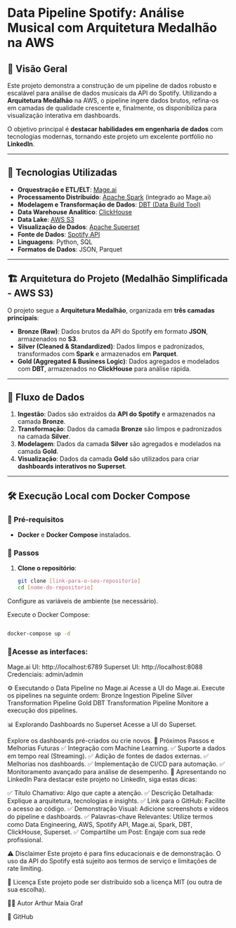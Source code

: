 # Data Pipeline Spotify: Análise Musical com Arquitetura Medalhão na AWS  

## 📌 Visão Geral  
Este projeto demonstra a construção de um pipeline de dados robusto e escalável para análise de dados musicais da API do Spotify. Utilizando a **Arquitetura Medalhão** na AWS, o pipeline ingere dados brutos, refina-os em camadas de qualidade crescente e, finalmente, os disponibiliza para visualização interativa em dashboards.  

O objetivo principal é **destacar habilidades em engenharia de dados** com tecnologias modernas, tornando este projeto um excelente portfólio no **LinkedIn**.  

---

## 🚀 Tecnologias Utilizadas  

- **Orquestração e ETL/ELT**: [Mage.ai](https://www.mage.ai/)  
- **Processamento Distribuído**: [Apache Spark](https://spark.apache.org/) (integrado ao Mage.ai)  
- **Modelagem e Transformação de Dados**: [DBT (Data Build Tool)](https://www.getdbt.com/)  
- **Data Warehouse Analítico**: [ClickHouse](https://clickhouse.com/)  
- **Data Lake**: [AWS S3](https://aws.amazon.com/s3/)  
- **Visualização de Dados**: [Apache Superset](https://superset.apache.org/)  
- **Fonte de Dados**: [Spotify API](https://developer.spotify.com/)  
- **Linguagens**: Python, SQL  
- **Formatos de Dados**: JSON, Parquet  

---

## 🏗️ Arquitetura do Projeto (Medalhão Simplificada - AWS S3)  

O projeto segue a **Arquitetura Medalhão**, organizada em **três camadas principais**:  

- **Bronze (Raw)**: Dados brutos da API do Spotify em formato **JSON**, armazenados no **S3**.  
- **Silver (Cleaned & Standardized)**: Dados limpos e padronizados, transformados com **Spark** e armazenados em **Parquet**.  
- **Gold (Aggregated & Business Logic)**: Dados agregados e modelados com **DBT**, armazenados no **ClickHouse** para análise rápida.  

---

## 🔄 Fluxo de Dados  

1. **Ingestão**: Dados são extraídos da **API do Spotify** e armazenados na camada **Bronze**.  
2. **Transformação**: Dados da camada **Bronze** são limpos e padronizados na camada **Silver**.  
3. **Modelagem**: Dados da camada **Silver** são agregados e modelados na camada **Gold**.  
4. **Visualização**: Dados da camada **Gold** são utilizados para criar **dashboards interativos no Superset**.  

---

## 🛠 Execução Local com Docker Compose  

### 📌 Pré-requisitos  
- **Docker** e **Docker Compose** instalados.  

### 📌 Passos  

1. **Clone o repositório**:  
   ```bash
   git clone [link-para-o-seu-repositorio]
   cd [nome-do-repositorio]


Configure as variáveis de ambiente (se necessário).

Execute o Docker Compose:

```bash

docker-compose up -d
```

### 📌Acesse as interfaces:

Mage.ai UI: http://localhost:6789
Superset UI: http://localhost:8088
Credenciais: admin/admin

⚙️ Executando o Data Pipeline no Mage.ai
Acesse a UI do Mage.ai.
Execute os pipelines na seguinte ordem:
Bronze Ingestion Pipeline
Silver Transformation Pipeline
Gold DBT Transformation Pipeline
Monitore a execução dos pipelines.

📊 Explorando Dashboards no Superset
Acesse a UI do Superset.

Explore os dashboards pré-criados ou crie novos.
🚀 Próximos Passos e Melhorias Futuras
✅ Integração com Machine Learning.
✅ Suporte a dados em tempo real (Streaming).
✅ Adição de fontes de dados externas.
✅ Melhorias nos dashboards.
✅ Implementação de CI/CD para automação.
✅ Monitoramento avançado para análise de desempenho.
🎯 Apresentando no LinkedIn
Para destacar este projeto no LinkedIn, siga estas dicas:

✅ Título Chamativo: Algo que capte a atenção.
✅ Descrição Detalhada: Explique a arquitetura, tecnologias e insights.
✅ Link para o GitHub: Facilite o acesso ao código.
✅ Demonstração Visual: Adicione screenshots e vídeos do pipeline e dashboards.
✅ Palavras-chave Relevantes: Utilize termos como Data Engineering, AWS, Spotify API, Mage.ai, Spark, DBT, ClickHouse, Superset.
✅ Compartilhe um Post: Engaje com sua rede profissional.

⚠️ Disclaimer
Este projeto é para fins educacionais e de demonstração. O uso da API do Spotify está sujeito aos termos de serviço e limitações de rate limiting.

📜 Licença
Este projeto pode ser distribuído sob a licença MIT (ou outra de sua escolha).

👨‍💻 Autor
Arthur Maia Graf 

🔗 GitHub
